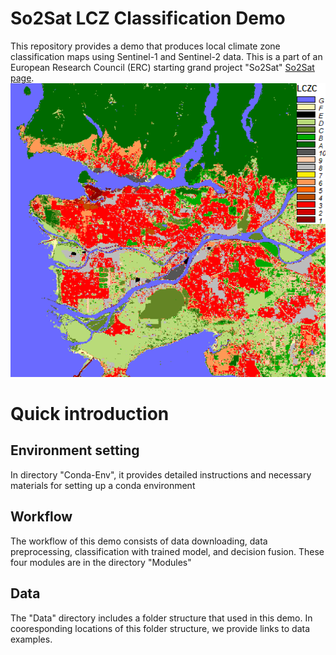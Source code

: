 # So2Sat LCZ Classification Demo
This repository provides a demo that produces local climate zone classification maps using Sentinel-1 and Sentinel-2 data. This is a part of an European Research Council (ERC) starting grand project "So2Sat" [So2Sat page](http://www.so2sat.eu/).
![vancouver lcz map](https://github.com/zhu-xlab/So2Sat-LCZ-Classification-Demo/blob/master/data/MAP/Sentinel-2/lcz_vancouver.png)


# Quick introduction
## Environment setting
In directory "Conda-Env", it provides detailed instructions and necessary materials for setting up a conda environment

## Workflow
The workflow of this demo consists of data downloading, data preprocessing, classification with trained model, and decision fusion. These four modules are in the directory "Modules"

## Data
The "Data" directory includes a folder structure that used in this demo. In cooresponding locations of this folder structure, we provide links to data examples.

